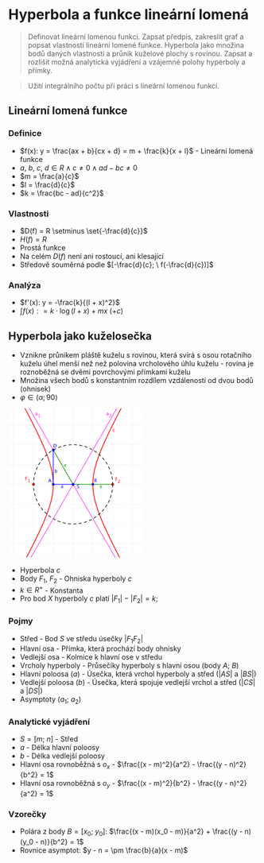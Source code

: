 # Hyperbola a funkce lineární lomená

> Definovat lineární lomenou funkci. Zapsat předpis, zakreslit graf a popsat vlastnosti lineární lomené funkce. Hyperbola jako množina bodů daných vlastností a průnik kuželové plochy s rovinou. Zapsat a rozlišit možná analytická vyjádření a vzájemné polohy hyperboly a přímky.

> Užití integrálního počtu při práci s lineární lomenou funkcí.

## Lineární lomená funkce

### Definice

- $f(x): y = \frac{ax + b}{cx + d} = m + \frac{k}{x + l}$ - Lineární lomená funkce
- $a, \ b, \ c, \ d \in R \land c \neq 0 \land ad - bc \neq 0$
- $m = \frac{a}{c}$
- $l = \frac{d}{c}$
- $k = \frac{bc - ad}{c^2}$

### Vlastnosti

- $D(f) = R \setminus \set{-\frac{d}{c}}$
- $H(f) = R$
- Prostá funkce
- Na celém $D(f)$ není ani rostoucí, ani klesající
- Středově souměrná podle $[-\frac{d}{c}; \ f(-\frac{d}{c})]$

### Analýza

- $f'(x): y = -\frac{k}{(l + x)^2}$
- $\int f(x): = k \cdot \log (l + x) + mx \ (+ c)$

## Hyperbola jako kuželosečka

- Vznikne průnikem pláště kuželu s rovinou, která svírá s osou rotačního kuželu úhel menší než než polovina vrcholového úhlu kuželu - rovina je roznoběžná se dvěmi povrchovými přímkami kuželu
- Množina všech bodů s konstantním rozdílem vzdáleností od dvou bodů (ohnisek)
- $\varphi \in ( \alpha ; 90 \rangle$

![Hyperbola](./hyperbola.png)

- Hyperbola $c$
- Body $F_1$, $F_2$ - Ohniska hyperboly $c$
- $k \in R^+$ - Konstanta
- Pro bod $X$ hyperboly $c$ platí $|F_1| - |F_2| = k$;

### Pojmy

- Střed - Bod $S$ ve středu úsečky $|F_1 F_2|$
- Hlavní osa - Přímka, která prochází body ohnisky
- Vedlejší osa - Kolmice k hlavní ose v středu
- Vrcholy hyperboly - Průsečíky hyperboly s hlavní osou (body $A$; $B$)
- Hlavní poloosa ($a$) - Úsečka, která vrchol hyperboly a střed ($|AS|$ a $|BS|$)
- Vedlejší poloosa ($b$) - Úsečka, která spojuje vedlejší vrchol a střed ($|CS|$ a $|DS|$)
- Asymptoty ($a_1$; $a_2$)

### Analytické vyjádření

- $S = [m; \ n]$ - Střed
- $a$ - Délka hlavní poloosy
- $b$ - Délka vedlejší poloosy
- Hlavní osa rovnoběžná s $o_x$ - $\frac{(x - m)^2}{a^2} - \frac{(y - n)^2}{b^2} = 1$
- Hlavní osa rovnoběžná s $o_y$ - $\frac{(x - m)^2}{b^2} - \frac{(y - n)^2}{a^2} = 1$

### Vzorečky

- Polára z body $B = [x_0; \ y_0]$: $\frac{(x - m)(x_0 - m)}{a^2} + \frac{(y - n)(y_0 - n)}{b^2} = 1$
- Rovnice asymptot: $y - n = \pm \frac{b}{a}(x - m)$
